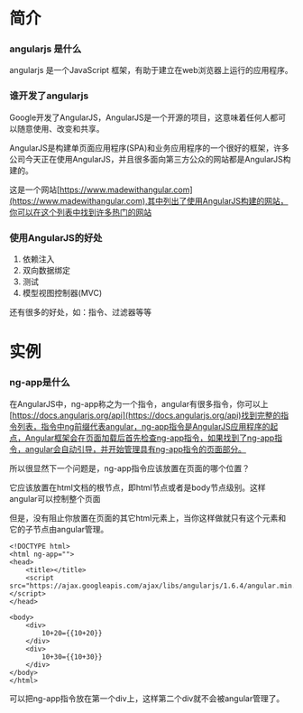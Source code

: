 # 简介

### angularjs 是什么

angularjs 是一个JavaScript 框架，有助于建立在web浏览器上运行的应用程序。

### 谁开发了angularjs

Google开发了AngularJS，AngularJS是一个开源的项目，这意味着任何人都可以随意使用、改变和共享。

AngularJS是构建单页面应用程序(SPA)和业务应用程序的一个很好的框架，许多公司今天正在使用AngularJS，并且很多面向第三方公众的网站都是AngularJS构建的。

这是一个网站[https://www.madewithangular.com](https://www.madewithangular.com),其中列出了使用AngularJS构建的网站，你可以在这个列表中找到许多热门的网站

### 使用AngularJS的好处

1. 依赖注入
2. 双向数据绑定
3. 测试
4. 模型视图控制器(MVC)

还有很多的好处，如：指令、过滤器等等

# 实例

### ng-app是什么

在AngularJS中，ng-app称之为一个指令，angular有很多指令，你可以上[https://docs.angularjs.org/api](https://docs.angularjs.org/api)找到完整的指令列表，指令中ng前缀代表angular，ng-app指令是AngularJS应用程序的起点，Angular框架会在页面加载后首先检查ng-app指令，如果找到了ng-app指令，angular会自动引导，并开始管理具有ng-app指令的页面部分。

所以很显然下一个问题是，ng-app指令应该放置在页面的哪个位置？

它应该放置在html文档的根节点，即html节点或者是body节点级别。这样angular可以控制整个页面

但是，没有阻止你放置在页面的其它html元素上，当你这样做就只有这个元素和它的子节点由angular管理。


	<!DOCTYPE html>
	<html ng-app="">
	<head>
	    <title></title>
	    <script src="https://ajax.googleapis.com/ajax/libs/angularjs/1.6.4/angular.min.js"></script>
	</head>
	
	<body>
	    <div>
	        10+20={{10+20}}
	    </div>
	    <div>
	        10+30={{10+30}}
	    </div>
	</body>
	</html>

可以把ng-app指令放在第一个div上，这样第二个div就不会被angular管理了。